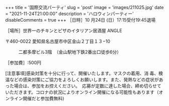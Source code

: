 +++
title = '国際交流パーティ'
slug = 'post'
image = 'images/211025.jpg'
date = "2021-11-24T21:00:00"
description = 'ハロウィンパーティー'
disableComments = true
+++
［日時］10 月24日 (日）17:15受付19:45退場

［場所］世界一のチキンとピザのイタリアン居酒屋 ANGLE

〒460-0022 愛知県名古屋市中区金山２丁目１３−10

　　　二都多摩ビル3階　（金山駅地下鉄2番出口徒歩6分）

［参加費］:500円　

[注意事項]感染対策を十分に行って、開催いたします。マスクの着用、消
毒、検温などの感染対策にご協力をよろしくお願いします。また、発熱などの症状があった場合は、参加をお控えください。　応募が定数に達した場合、締め切らせていただきます。コロナの状況によりオンライン開催になる可能性もあります（オンライン開催だと参加費無料)